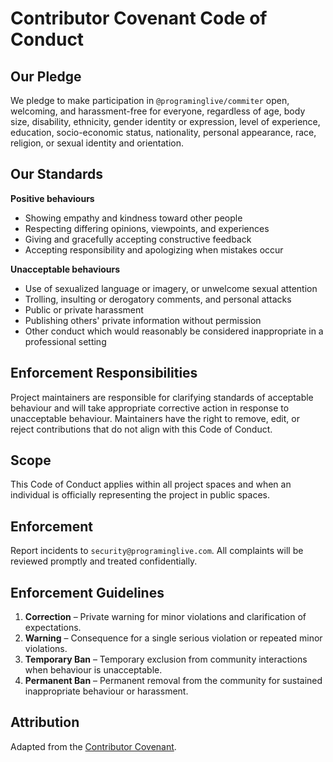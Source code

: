 # Contributor Covenant Code of Conduct

## Our Pledge
We pledge to make participation in `@programinglive/commiter` open, welcoming, and harassment-free for everyone, regardless of age, body size, disability, ethnicity, gender identity or expression, level of experience, education, socio-economic status, nationality, personal appearance, race, religion, or sexual identity and orientation.

## Our Standards
**Positive behaviours**
- Showing empathy and kindness toward other people
- Respecting differing opinions, viewpoints, and experiences
- Giving and gracefully accepting constructive feedback
- Accepting responsibility and apologizing when mistakes occur

**Unacceptable behaviours**
- Use of sexualized language or imagery, or unwelcome sexual attention
- Trolling, insulting or derogatory comments, and personal attacks
- Public or private harassment
- Publishing others' private information without permission
- Other conduct which would reasonably be considered inappropriate in a professional setting

## Enforcement Responsibilities
Project maintainers are responsible for clarifying standards of acceptable behaviour and will take appropriate corrective action in response to unacceptable behaviour. Maintainers have the right to remove, edit, or reject contributions that do not align with this Code of Conduct.

## Scope
This Code of Conduct applies within all project spaces and when an individual is officially representing the project in public spaces.

## Enforcement
Report incidents to `security@programinglive.com`. All complaints will be reviewed promptly and treated confidentially.

## Enforcement Guidelines
1. **Correction** – Private warning for minor violations and clarification of expectations.
2. **Warning** – Consequence for a single serious violation or repeated minor violations.
3. **Temporary Ban** – Temporary exclusion from community interactions when behaviour is unacceptable.
4. **Permanent Ban** – Permanent removal from the community for sustained inappropriate behaviour or harassment.

## Attribution
Adapted from the [Contributor Covenant](https://www.contributor-covenant.org/version/2/1/code_of_conduct.html).
